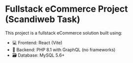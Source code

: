 # Fullstack eCommerce Project (Scandiweb Task)

This project is a fullstack eCommerce solution built using:

- 💻 Frontend: React (Vite)
- 🔧 Backend: PHP 8.1 with GraphQL (no frameworks)
- 🗃️ Database: MySQL 5.6+
